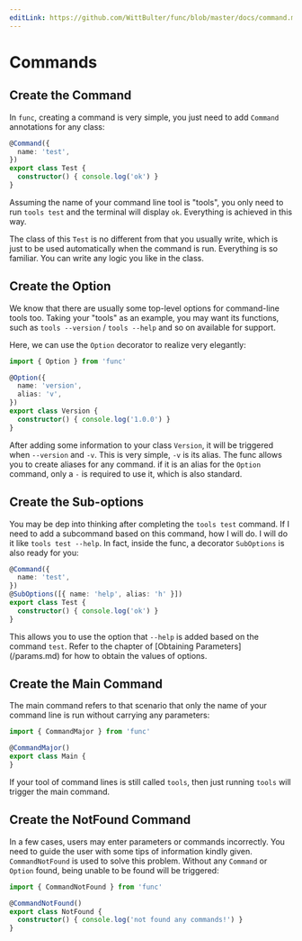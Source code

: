 ```yaml
---
editLink: https://github.com/WittBulter/func/blob/master/docs/command.md
---
```


# Commands

## Create the Command

In `func`, creating a command is very simple, you just need to add `Command` annotations for any class:

```ts
@Command({
  name: 'test',
})
export class Test {
  constructor() { console.log('ok') }
}
```

Assuming the name of your command line tool is "tools", you only need to run `tools test` and the terminal will display `ok`. 
Everything is achieved in this way.

The class of this `Test` is no different from that you usually write, which is just to be used automatically when the command is run. 
Everything is so familiar. You can write any logic you like in the class.

## Create the Option

We know that there are usually some top-level options for command-line tools too. 
Taking your "tools" as an example, you may want its functions, such as `tools --version` / `tools --help` and so on available for support.

Here, we can use the `Option` decorator to realize very elegantly:

```ts
import { Option } from 'func'

@Option({
  name: 'version',
  alias: 'v',
})
export class Version {
  constructor() { console.log('1.0.0') }
}
```

After adding some information to your class `Version`, it will be triggered when `--version` and `-v`. 
This is very simple, `-v` is its alias. The func allows you to create aliases for any command.
if it is an alias for the `Option` command, only a `-` is required to use it, which is also standard.

## Create the Sub-options

You may be dep into thinking after completing the `tools test` command. 
If I need to add a subcommand based on this command, how I will do. I will do it like `tools test --help`.
In fact, inside the func, a decorator `SubOptions` is also ready for you:

```ts
@Command({
  name: 'test',
})
@SubOptions([{ name: 'help', alias: 'h' }])
export class Test {
  constructor() { console.log('ok') }
}
```

This allows you to use the option that `--help` is added based on the command `test`. 
Refer to the chapter of [Obtaining Parameters] (/params.md) for how to obtain the values of options.

## Create the Main Command

The main command refers to that scenario that only the name of your command line is run without carrying any parameters:

```ts
import { CommandMajor } from 'func'

@CommandMajor()
export class Main {
}
```

If your tool of command lines is still called `tools`, then just running `tools` will trigger the main command.

## Create the NotFound Command

In a few cases, users may enter parameters or commands incorrectly. 
You need to guide the user with some tips of information kindly given. `CommandNotFound` is used to solve this problem.
Without any `Command` or `Option` found, being unable to be found will be triggered:

```ts 
import { CommandNotFound } from 'func'

@CommandNotFound()
export class NotFound {
  constructor() { console.log('not found any commands!') }
}
```
